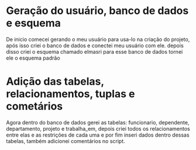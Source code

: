 # Geração do usuário, banco de dados e esquema 
De inicio comecei gerando o meu usuário para usa-lo na criação do projeto, após isso criei o banco de dados e conectei meu usuário com ele. depois disso criei o esquema chamado elmasri para esse banco de dados tornei ele o esquema padrão

# Adição das tabelas, relacionamentos, tuplas e cometários
Agora dentro do banco de dados gerei as tabelas: funcionario, dependente, departamento, projeto e trabalha_em, depois criei todos os relacionamentos entre elas e as restrições de cada uma e por fim inseri dados dentro dessas tabelas, também adicionei comentários no script. 